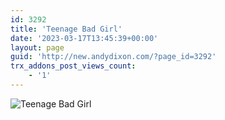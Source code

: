 ```yaml
---
id: 3292
title: 'Teenage Bad Girl'
date: '2023-03-17T13:45:39+00:00'
layout: page
guid: 'http://new.andydixon.com/?page_id=3292'
trx_addons_post_views_count:
    - '1'
---
```


![Teenage Bad Girl](https://i0.wp.com/assets.g8x2.ldn.idrivee2-23.com/posters/Teenage%20Bad%20Girl%2001.jpg?w=1200&ssl=1 "Teenage Bad Girl")